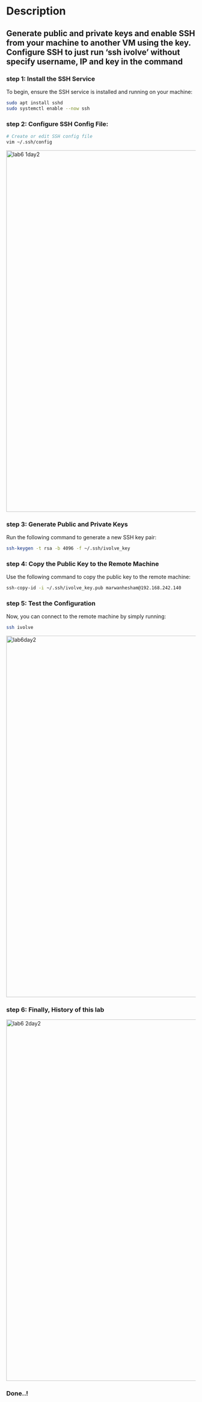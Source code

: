 # Description
## Generate public and private keys and enable SSH from your machine to another VM using the key. Configure SSH to just run ‘ssh ivolve’ without specify username, IP and key in the command 

### step 1: Install the SSH Service
To begin, ensure the SSH service is installed and running on your machine: 
```bash
sudo apt install sshd
sudo systemctl enable --now ssh
```

### step 2: Configure SSH Config File:
```bash
# Create or edit SSH config file
vim ~/.ssh/config
```

<img width="960" alt="lab6 1day2" src="https://github.com/user-attachments/assets/922a673c-f1e0-46fb-a28e-d3f52560318c">


### step 3: Generate Public and Private Keys
Run the following command to generate a new SSH key pair:
```bash
ssh-keygen -t rsa -b 4096 -f ~/.ssh/ivolve_key
```

### step 4: Copy the Public Key to the Remote Machine
Use the following command to copy the public key to the remote machine:

```bash
ssh-copy-id -i ~/.ssh/ivolve_key.pub marwanhesham@192.168.242.140
```

### step 5: Test the Configuration
Now, you can connect to the remote machine by simply running:

```bash
ssh ivolve
```

<img width="960" alt="lab6day2" src="https://github.com/user-attachments/assets/2e197fc6-f0e3-40cb-9e63-6cc995340d10">

### step 6: Finally, History of this lab

<img width="960" alt="lab6 2day2" src="https://github.com/user-attachments/assets/3939adf3-623b-450c-a60c-0fd05a96256f">

### Done..!
